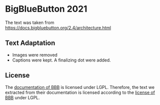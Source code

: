 # BigBlueButton 2021

The text was taken from https://docs.bigbluebutton.org/2.4/architecture.html


## Text Adaptation

* Images were removed
* Captions were kept. A finalizing dot were added.

## License
The [documentation of BBB](https://docs.bigbluebutton.org/2.4/architecture.html) is licensed under LGPL.
Therefore, the text we extracted from their documentation is licensed according to the [license of BBB](https://bigbluebutton.org/open-source-project/open-source-license/) under LGPL.
